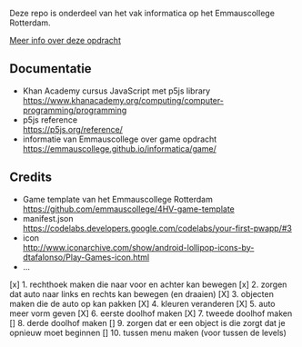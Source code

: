 Deze repo is onderdeel van het vak informatica op het Emmauscollege Rotterdam.

[Meer info over deze opdracht](https://informatica.emmauscollege.nl/)

## Documentatie
- Khan Academy cursus JavaScript met p5js library <br>
https://www.khanacademy.org/computing/computer-programming/programming
- p5js reference <br>
https://p5js.org/reference/
- informatie van Emmauscollege over game opdracht <br>
https://emmauscollege.github.io/informatica/game/

## Credits
- Game template van het Emmauscollege Rotterdam <br>
        https://github.com/emmauscollege/4HV-game-template
- manifest.json <br>
        https://codelabs.developers.google.com/codelabs/your-first-pwapp/#3
- icon <br>
        http://www.iconarchive.com/show/android-lollipop-icons-by-dtafalonso/Play-Games-icon.html
- ...

[x] 1. rechthoek maken die naar voor en achter kan bewegen
[x] 2. zorgen dat auto naar links en rechts kan bewegen (en draaien)
[X] 3. objecten maken die de auto op kan pakken
[X] 4. kleuren veranderen 
[X] 5. auto meer vorm geven
[X] 6. eerste doolhof maken
[X] 7. tweede doolhof maken
[] 8. derde doolhof maken
[] 9. zorgen dat er een object is die zorgt dat je opnieuw moet beginnen
[] 10. tussen menu maken (voor tussen de levels)